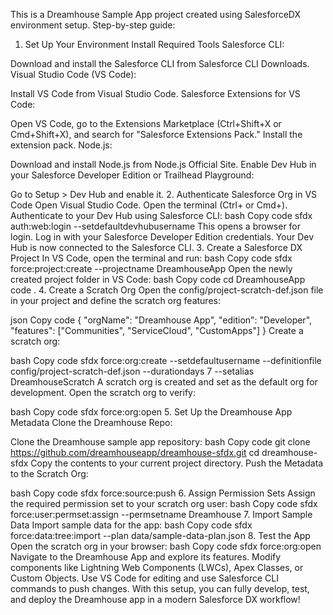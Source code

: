This is a Dreamhouse Sample App project created using SalesforceDX environment setup.
Step-by-step guide:
1. Set Up Your Environment
Install Required Tools
Salesforce CLI:

Download and install the Salesforce CLI from Salesforce CLI Downloads.
Visual Studio Code (VS Code):

Install VS Code from Visual Studio Code.
Salesforce Extensions for VS Code:

Open VS Code, go to the Extensions Marketplace (Ctrl+Shift+X or Cmd+Shift+X), and search for "Salesforce Extensions Pack."
Install the extension pack.
Node.js:

Download and install Node.js from Node.js Official Site.
Enable Dev Hub in your Salesforce Developer Edition or Trailhead Playground:

Go to Setup > Dev Hub and enable it.
2. Authenticate Salesforce Org in VS Code
Open Visual Studio Code.
Open the terminal (Ctrl+ or Cmd+).
Authenticate to your Dev Hub using Salesforce CLI:
bash
Copy code
sfdx auth:web:login --setdefaultdevhubusername
This opens a browser for login. Log in with your Salesforce Developer Edition credentials.
Your Dev Hub is now connected to the Salesforce CLI.
3. Create a Salesforce DX Project
In VS Code, open the terminal and run:
bash
Copy code
sfdx force:project:create --projectname DreamhouseApp
Open the newly created project folder in VS Code:
bash
Copy code
cd DreamhouseApp
code .
4. Create a Scratch Org
Open the config/project-scratch-def.json file in your project and define the scratch org features:

json
Copy code
{
  "orgName": "Dreamhouse App",
  "edition": "Developer",
  "features": ["Communities", "ServiceCloud", "CustomApps"]
}
Create a scratch org:

bash
Copy code
sfdx force:org:create --setdefaultusername --definitionfile config/project-scratch-def.json --durationdays 7 --setalias DreamhouseScratch
A scratch org is created and set as the default org for development.
Open the scratch org to verify:

bash
Copy code
sfdx force:org:open
5. Set Up the Dreamhouse App Metadata
Clone the Dreamhouse Repo:

Clone the Dreamhouse sample app repository:
bash
Copy code
git clone https://github.com/dreamhouseapp/dreamhouse-sfdx.git
cd dreamhouse-sfdx
Copy the contents to your current project directory.
Push the Metadata to the Scratch Org:

bash
Copy code
sfdx force:source:push
6. Assign Permission Sets
Assign the required permission set to your scratch org user:
bash
Copy code
sfdx force:user:permset:assign --permsetname Dreamhouse
7. Import Sample Data
Import sample data for the app:
bash
Copy code
sfdx force:data:tree:import --plan data/sample-data-plan.json
8. Test the App
Open the scratch org in your browser:
bash
Copy code
sfdx force:org:open
Navigate to the Dreamhouse App and explore its features.
Modify components like Lightning Web Components (LWCs), Apex Classes, or Custom Objects.
Use VS Code for editing and use Salesforce CLI commands to push changes.
With this setup, you can fully develop, test, and deploy the Dreamhouse app in a modern Salesforce DX workflow!
